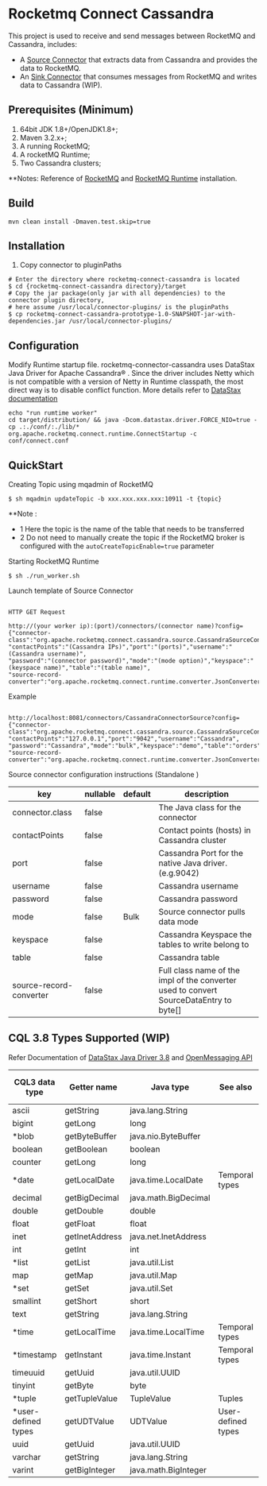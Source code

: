 # Rocketmq Connect Cassandra  
This project is used to receive and send messages between RocketMQ and Cassandra, includes:

* A [Source Connector]() that extracts data from Cassandra and provides the data to RocketMQ.
* An [Sink Connector]() that consumes messages from RocketMQ and writes data to Cassandra (WIP).

## Prerequisites (Minimum)
1. 64bit JDK 1.8+/OpenJDK1.8+;
2. Maven 3.2.x+;
3. A running RocketMQ;
4. A rocketMQ Runtime;
5. Two Cassandra clusters;

**Notes: Reference of  [RocketMQ](https://rocketmq-1.gitbook.io/rocketmq-connector/quick-start/qian-qi-zhun-bei/dan-ji-huan-jing) and [RocketMQ Runtime](https://rocketmq-1.gitbook.io/rocketmq-connector/quick-start/runtime-qs) installation.
## Build
```
mvn clean install -Dmaven.test.skip=true
```
## Installation
1. Copy connector to pluginPaths
```
# Enter the directory where rocketmq-connect-cassandra is located
$ cd {rocketmq-connect-cassandra directory}/target
# Copy the jar package(only jar with all dependencies) to the connector plugin directory, 
# here assume /usr/local/connector-plugins/ is the pluginPaths
$ cp rocketmq-connect-cassandra-prototype-1.0-SNAPSHOT-jar-with-dependencies.jar /usr/local/connector-plugins/
```
## Configuration
Modify Runtime startup file. 
rocketmq-connector-cassandra uses DataStax Java Driver for Apache Cassandra® . Since the driver includes Netty which is not compatible with a version of Netty in Runtime classpath, the most direct way is to disable conflict function.
More details refer to [DataStax documentation](https://docs.datastax.com/en/developer/java-driver-dse/1.4/faq/#what-is-netty-s-native-epoll-transport-and-how-do-i-enable-or-disable-it)
```
echo "run rumtime worker"
cd target/distribution/ && java -Dcom.datastax.driver.FORCE_NIO=true -cp .:./conf/:./lib/* org.apache.rocketmq.connect.runtime.ConnectStartup -c conf/connect.conf
```
## QuickStart
Creating Topic using mqadmin of RocketMQ
```
$ sh mqadmin updateTopic -b xxx.xxx.xxx.xxx:10911 -t {topic}
```
**Note :
* 1 Here the topic is the name of the table that needs to be transferred
* 2 Do not need to manually create the topic if the RocketMQ broker is configured with the `autoCreateTopicEnable=true` parameter

Starting RocketMQ Runtime
```
$ sh ./run_worker.sh
```
Launch template of Source Connector 
```

HTTP GET Request

http://(your worker ip):(port)/connectors/(connector name)?config={"connector-class":"org.apache.rocketmq.connect.cassandra.source.CassandraSourceConnector",
"contactPoints":"(Cassandra IPs)","port":"(ports)","username":"(Cassandra username)",
"password":"(connector password)","mode":"(mode option)","keyspace":"(keyspace name)","table":"(table name)",
"source-record-converter":"org.apache.rocketmq.connect.runtime.converter.JsonConverter"}
```

Example
```

http://localhost:8081/connectors/CassandraConnectorSource?config={"connector-class":"org.apache.rocketmq.connect.cassandra.source.CassandraSourceConnector",
"contactPoints":"127.0.0.1","port":"9042","username":"Cassandra",
"password":"Cassandra","mode":"bulk","keyspace":"demo","table":"orders",
"source-record-converter":"org.apache.rocketmq.connect.runtime.converter.JsonConverter"}
```

Source connector configuration instructions (Standalone )

| key         | nullable | default   | description                                  |
| ------------- | -------- | ---------------- | ----------------------------------- |
| connector.class   |  false| |The Java class for the connector                         |
| contactPoints         | false    |         | Contact points (hosts) in Cassandra cluster                      |
| port              | false    |         | Cassandra Port for the native Java driver. (e.g.9042)                         |
| username              | false    |         | Cassandra username                |
| password                | false    |        | Cassandra password               |
| mode        | false    |   Bulk     | Source connector pulls data mode       |
| keyspace|    false| |Cassandra Keyspace the tables to write belong to |
| table|           false| |Cassandra table |
| source-record-converter | false    |         | Full class name of the impl of the converter used to convert SourceDataEntry to byte[] |


## CQL 3.8 Types Supported (WIP)
Refer Documentation of [ DataStax Java Driver 3.8](https://docs.datastax.com/en/developer/java-driver/3.8/manual/)
and [OpenMessaging API](https://github.com/openmessaging/openmessaging-connect/blob/master/connector/src/main/java/io/openmessaging/connector/api/data/FieldType.java)

|CQL3 data type| Getter name|	Java type	|See also| Field Type defined by Openmessaging |
|----|----|----|----|----|
|ascii|	getString|	java.lang.String| |STRING|	
|bigint|	getLong|	long|	|INT64|
|*blob|	getByteBuffer|	java.nio.ByteBuffer	
|boolean|	getBoolean|	boolean	| | BOOLEAN|
|counter|	getLong	|long|	|INT64|
|*date|	getLocalDate|	java.time.LocalDate|Temporal types | DATETIME|
|decimal|	getBigDecimal|	java.math.BigDecimal| |FLOAT64|	
|double|	getDouble|	double	| |FLOAT64|
|float|	getFloat|	float	| | FLOAT32|
|inet|	getInetAddress|	java.net.InetAddress| |STRING|	
|int|	getInt	|int	| | INT32 |
|*list|	getList	|java.util.List	| | ARRAY |
|map|	getMap	|java.util.Map	| | MAP   |
|*set|	getSet	|java.util.Set	| | ARRAY |
|smallint|	getShort|	short	| |INT32|
|text|	getString|	java.lang.String| |STRING|	
|*time|	getLocalTime|	java.time.LocalTime	|Temporal types |DATETIME|
|*timestamp|	getInstant	|java.time.Instant	|Temporal types |DATETIME|
|timeuuid|	getUuid	|java.util.UUID|	|STRING|
|tinyint|	getByte	|byte | | BYTES|	
|*tuple|	getTupleValue|	TupleValue|	Tuples
|*user-defined types	|getUDTValue |UDTValue	|User-defined types
|uuid	|getUuid|	java.util.UUID | |STRING|	
|varchar|	getString|	java.lang.String| |STRING|	 
|varint|	getBigInteger|	java.math.BigInteger | |BIG_INTEGER|	
